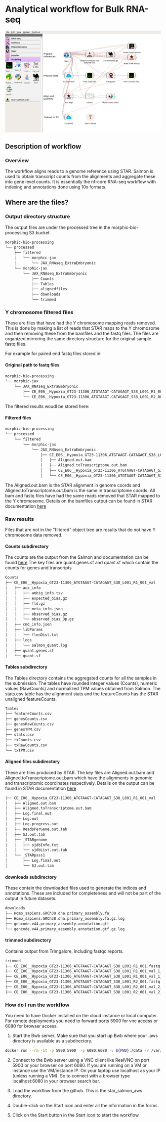 # Analytical workflow for Bulk RNA-seq

![Screenshot of workflow](screenshots/star-salmon.png "Star-salmon workflow")
## Description of workflow
### Overview
The workflow aligns reads to a genome reference using STAR. Salmon is used to obtain transcript counts from the alignments and aggregate these into gene level counts. It is essentially the nf-core RNA-seq workflow with indexing and annotations done using 10x formats. 

## Where are the files?
### Output directory structure
The output files are under the processed tree in the morphic-bio-processing S3 bucket
```bash
morphic-bio-processing
└── processed
    ├── filtered
    │   └── morphic-jax
    │       └── JAX_RNAseq_ExtraEmbryonic
    └── morphic-jax
        └── JAX_RNAseq_ExtraEmbryonic
            ├── Counts
            ├── Tables
            ├── alignedfiles
            ├── downloads
            └── trimmed

```
### Y chromosome filtered files
These are files that have had the Y chromosome mapping reads removed. This is done by making a list of reads that STAR maps to the Y chromosome and then removing these from the bamfiles and the fastq files. The files are organized mirroring the same directory structure for the original sample fastq files. 

For example for paired end fastq files stored in:

#### Original path to fastq files
```bash
morphic-bio-processing
└── morphic-jax
    └── JAX_RNAseq_ExtraEmbryonic
        ├── CE_E06__Hypoxia_GT23-11306_ATGTAAGT-CATAGAGT_S38_L001_R1_001.filtered.fastq.gz
        └── CE_E06__Hypoxia_GT23-11306_ATGTAAGT-CATAGAGT_S38_L001_R2_001.filtered.fastq.gz

```
The filtered results woudl be stored here:
#### Filtered files
```bash
morphic-bio-processing
└── processed
    └── filtered
        └── morphic-jax
            └── JAX_RNAseq_ExtraEmbryonic
                ├── CE_E06__Hypoxia_GT23-11306_ATGTAAGT-CATAGAGT_S38_L001_R1_001_val
                │   ├── Aligned.out.bam
                │   ├── Aligned.toTranscriptome.out.bam
                │   ├── CE_E06__Hypoxia_GT23-11306_ATGTAAGT-CATAGAGT_S38_L001_R1_001.filtered.fastq.gz
                │   └── CE_E06__Hypoxia_GT23-11306_ATGTAAGT-CATAGAGT_S38_L001_R2_001.filtered.fastq.gz
```
The Aligned.out.bam is the STAR alignment in genome coords and Aligned.toTranscriptome.out.bam is the same in transcriptome coords. All bam and fastq files have had the same reads removed that STAR mapped to the Y chromosome. Details on the bamfiles output can be found in STAR documentation [here](https://raw.githubusercontent.com/alexdobin/STAR/master/doc/STARmanual.pdf)

### Raw results
Files that are not in the "filtered" object tree are results that do not have Y chromosome data removed.

#### Counts subdirectory
The counts are the output from the Salmon and documentation can be found [here](https://gensoft.pasteur.fr/docs/salmon/1.1.0/file_formats.html)
The key files are quant.genes.sf and quant.sf which contain the counts for genes and transcripts
```bash
Counts
├── CE_E06__Hypoxia_GT23-11306_ATGTAAGT-CATAGAGT_S38_L001_R1_001_val
│   ├── aux_info
│   │   ├── ambig_info.tsv
│   │   ├── expected_bias.gz
│   │   ├── fld.gz
│   │   ├── meta_info.json
│   │   ├── observed_bias.gz
│   │   └── observed_bias_3p.gz
│   ├── cmd_info.json
│   ├── libParams
│   │   └── flenDist.txt
│   ├── logs
│   │   └── salmon_quant.log
│   ├── quant.genes.sf
│   └── quant.sf
```
#### Tables subdirectory
The Tables directory contains the aggregated counts for all the samples in the submission. The tables have rounded integer values (Counts), numeric values (RawCounts) and normalized TPM values obtained from Salmon. The stats.csv table has the alignment stats and the featureCounts has the STAR unaligned featureCounts.
```bash
Tables
├── featureCounts.csv
├── genesCounts.csv
├── genesRawCounts.csv
├── genesTPM.csv
├── stats.csv
├── txCounts.csv
├── txRawCounts.csv
└── txTPM.csv
```
#### Aligned files subdirectory
These are files produced by STAR. The key files are Aligned.out.bam and Aligned.toTranscriptome.out.bam which have the alignments in genomic and transcriptomic coordinates respectively. Details on the output can be found in STAR documentation [here](https://raw.githubusercontent.com/alexdobin/STAR/master/doc/STARmanual.pdf)
```bash
├── CE_E06__Hypoxia_GT23-11306_ATGTAAGT-CATAGAGT_S38_L001_R1_001_val
│   ├── Aligned.out.bam
│   ├── Aligned.toTranscriptome.out.bam
│   ├── Log.final.out
│   ├── Log.out
│   ├── Log.progress.out
│   ├── ReadsPerGene.out.tab
│   ├── SJ.out.tab
│   ├── _STARgenome
│   │   ├── sjdbInfo.txt
│   │   └── sjdbList.out.tab
│   └── _STARpass1
│       ├── Log.final.out
│       └── SJ.out.tab

```
#### downloads subdirectory
These contain the downloaded files used to generate the indices and annotations. These are included for completeness and will not be part of the output in future datasets.
```bash
downloads
├── Homo_sapiens.GRCh38.dna.primary_assembly.fa
├── Homo_sapiens.GRCh38.dna.primary_assembly.fa.gz.log
├── gencode.v44.primary_assembly.annotation.gtf
└── gencode.v44.primary_assembly.annotation.gtf.gz.log
```
#### trimmed subdirectory
Contains output from Trimgalore, including fastqc reports.
```bash
trimmed
├── CE_E06__Hypoxia_GT23-11306_ATGTAAGT-CATAGAGT_S38_L001_R1_001.fastq.gz_trimming_report.txt
├── CE_E06__Hypoxia_GT23-11306_ATGTAAGT-CATAGAGT_S38_L001_R1_001_val_1_fastqc.html
├── CE_E06__Hypoxia_GT23-11306_ATGTAAGT-CATAGAGT_S38_L001_R1_001_val_1_fastqc.zip
├── CE_E06__Hypoxia_GT23-11306_ATGTAAGT-CATAGAGT_S38_L001_R2_001.fastq.gz_trimming_report.txt
├── CE_E06__Hypoxia_GT23-11306_ATGTAAGT-CATAGAGT_S38_L001_R2_001_val_2_fastqc.html
├── CE_E06__Hypoxia_GT23-11306_ATGTAAGT-CATAGAGT_S38_L001_R2_001_val_2_fastqc.zip

```

### How do I run the workflow
You need to have Docker installed on the cloud instance or local computer. For remote deployments you need to forward ports 5900 for vnc access or 6080 for browser access. 

1. Start the Bwb server. Make sure that you start up Bwb where your .aws directory is available as a subdirectory.
```bash
docker run --rm -it -p 5900:5900  -p 6080:6080 -v ${PWD}:/data -v /var/run/docker.sock:/var/run/docker.sock -v /tmp/.X11-unix:/tmp/.X11-unix  --privileged --group-add root biodepot/bwb:latest
```
2. Connect to the Bwb server using a VNC client like RealVNC on port 5900 or your browser on port 6080. If you are running on a VM or instance use the VM/instance IP. On your laptop use localhost as your IP (unless running a VM). So to connect with a browser type localhost:6080 in your browser search bar.

2. Load the workflow from the github. This is the star_salmon_aws directory.

4. Double-click on the Start icon and enter all the information in the forms.

5. Click on the Start button in the Start icon to start the workflow. 
